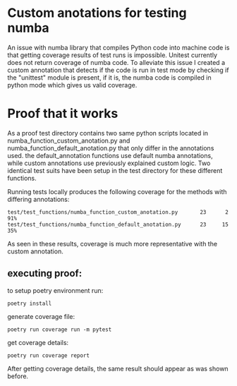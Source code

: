 # Custom anotations for testing numba
An issue with numba library that compiles Python code into machine code is that getting coverage results of test runs is impossible. Unitest currently does not return coverage of numba code.
To alleviate this issue I created a custom annotation that detects if the code is run in test mode by checking if the "unittest" module is present, if it is, the numba code is compiled in python mode which gives us valid coverage.

# Proof that it works
As a proof test directory contains two same python scripts located in numba_function_custom_anotation.py and numba_function_default_anotation.py that only differ in the annotations used. the default_annotation functions use default numba annotations, while custom annotations use previously explained custom logic.
Two identical test suits have been setup in the test directory for these different functions.

Running tests locally produces the following coverage for the methods with differing annotations:
```console
test/test_functions/numba_function_custom_anotation.py       23      2    91%
test/test_functions/numba_function_default_anotation.py      23     15    35%
```
As seen in these results, coverage is much more representative with the custom annotation.


## executing proof:
to setup poetry environment run:
```console
poetry install
```

generate coverage file:
```console
poetry run coverage run -m pytest
```

get coverage details:
```console
poetry run coverage report
```

After getting coverage details, the same result should appear as was shown before.
